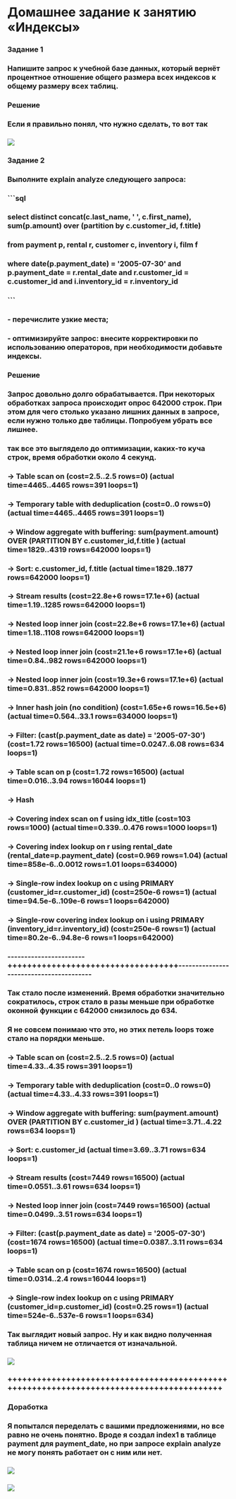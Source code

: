 # Домашнее задание к занятию «Индексы»

### Задание 1

### Напишите запрос к учебной базе данных, который вернёт процентное отношение общего размера всех индексов к общему размеру всех таблиц.

### Решение
### Если я правильно понял, что нужно сделать, то вот так
### ![](https://github.com/Berezhok/hw_index/blob/main/img/zad1.png)


### Задание 2

### Выполните explain analyze следующего запроса:
### ```sql
### select distinct concat(c.last_name, ' ', c.first_name), sum(p.amount) over (partition by c.customer_id, f.title)
### from payment p, rental r, customer c, inventory i, film f
### where date(p.payment_date) = '2005-07-30' and p.payment_date = r.rental_date and r.customer_id = c.customer_id and i.inventory_id = r.inventory_id
### ```
### - перечислите узкие места;
### - оптимизируйте запрос: внесите корректировки по использованию операторов, при необходимости добавьте индексы.
### Решение
### Запрос довольно долго обрабатывается. При некоторых обработках запроса происходит опрос 642000 строк. При этом для чего столько указано лишних данных в запросе, если нужно только две таблицы. Попробуем убрать все лишнее.
###  так все это выглядело до оптимизации, каких-то куча строк, время обработки около 4 секунд.
### -> Table scan on <temporary>  (cost=2.5..2.5 rows=0) (actual time=4465..4465 rows=391 loops=1)
###    -> Temporary table with deduplication  (cost=0..0 rows=0) (actual time=4465..4465 rows=391 loops=1)
###        -> Window aggregate with buffering: sum(payment.amount) OVER (PARTITION BY c.customer_id,f.title )   (actual time=1829..4319 rows=642000 loops=1)
###            -> Sort: c.customer_id, f.title  (actual time=1829..1877 rows=642000 loops=1)
###                -> Stream results  (cost=22.8e+6 rows=17.1e+6) (actual time=1.19..1285 rows=642000 loops=1)
###                    -> Nested loop inner join  (cost=22.8e+6 rows=17.1e+6) (actual time=1.18..1108 rows=642000 loops=1)
###                        -> Nested loop inner join  (cost=21.1e+6 rows=17.1e+6) (actual time=0.84..982 rows=642000 loops=1)
###                            -> Nested loop inner join  (cost=19.3e+6 rows=17.1e+6) (actual time=0.831..852 rows=642000 loops=1)
###                                -> Inner hash join (no condition)  (cost=1.65e+6 rows=16.5e+6) (actual time=0.564..33.1 rows=634000 loops=1)
###                                    -> Filter: (cast(p.payment_date as date) = '2005-07-30')  (cost=1.72 rows=16500) (actual time=0.0247..6.08 rows=634 loops=1)
###                                        -> Table scan on p  (cost=1.72 rows=16500) (actual time=0.016..3.94 rows=16044 loops=1)
###                                    -> Hash
###                                        -> Covering index scan on f using idx_title  (cost=103 rows=1000) (actual time=0.339..0.476 rows=1000 loops=1)
###                                -> Covering index lookup on r using rental_date (rental_date=p.payment_date)  (cost=0.969 rows=1.04) (actual time=858e-6..0.0012 rows=1.01 loops=634000)
###                            -> Single-row index lookup on c using PRIMARY (customer_id=r.customer_id)  (cost=250e-6 rows=1) (actual time=94.5e-6..109e-6 rows=1 loops=642000)
###                        -> Single-row covering index lookup on i using PRIMARY (inventory_id=r.inventory_id)  (cost=250e-6 rows=1) (actual time=80.2e-6..94.8e-6 rows=1 loops=642000)
### -----------------------+++++++++++++++++++++++++++++++++++----------------------------------------
### Так стало после изменений. Время обработки значительно сократилось, строк стало в разы меньше при обработке оконной функции с 642000 снизилось до 634.
### Я не совсем понимаю что это, но этих петель loops тоже стало на порядки меньше. 
### -> Table scan on <temporary>  (cost=2.5..2.5 rows=0) (actual time=4.33..4.35 rows=391 loops=1)
###    -> Temporary table with deduplication  (cost=0..0 rows=0) (actual time=4.33..4.33 rows=391 loops=1)
###        -> Window aggregate with buffering: sum(payment.amount) OVER (PARTITION BY c.customer_id )   (actual time=3.71..4.22 rows=634 loops=1)
###            -> Sort: c.customer_id  (actual time=3.69..3.71 rows=634 loops=1)
###                -> Stream results  (cost=7449 rows=16500) (actual time=0.0551..3.61 rows=634 loops=1)
###                    -> Nested loop inner join  (cost=7449 rows=16500) (actual time=0.0499..3.51 rows=634 loops=1)
###                        -> Filter: (cast(p.payment_date as date) = '2005-07-30')  (cost=1674 rows=16500) (actual time=0.0387..3.11 rows=634 loops=1)
###                            -> Table scan on p  (cost=1674 rows=16500) (actual time=0.0314..2.4 rows=16044 loops=1)
###                        -> Single-row index lookup on c using PRIMARY (customer_id=p.customer_id)  (cost=0.25 rows=1) (actual time=524e-6..537e-6 rows=1 loops=634)
### Так выглядит новый запрос. Ну и как видно полученная таблица ничем не отличается от изначальной.
### ![](https://github.com/Berezhok/hw_index/blob/main/img/zad2.png)
### +++++++++++++++++++++++++++++++++++++++++++++++++++++++++++++++++++++++++++++++++++++++++
### Доработка
### Я попытался переделать с вашими предложениями, но все равно не очень понятно. Вроде я создал index1 в таблице payment для payment_date, но при запросе explain analyze не могу понять работает он с ним или нет.
### ![](https://github.com/Berezhok/hw_index/blob/main/img/index1.png)
### ![](https://github.com/Berezhok/hw_index/blob/main/img/explain.png)

